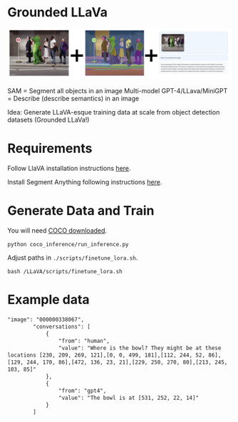# Grounded LLaVa

![example](images/example.png)

SAM = Segment all objects in an image
Multi-model GPT-4/LLava/MiniGPT = Describe (describe semantics) in an image

Idea: Generate LLaVA-esque training data at scale from object detection datasets (Grounded LLaVa!)

# Requirements

Follow LlaVA installation instructions [here](https://github.com/haotian-liu/LLaVA/tree/main).

Install Segment Anything following instructions [here](https://github.com/facebookresearch/segment-anything).

# Generate Data and Train

You will need [COCO downloaded](https://cocodataset.org/#download).

```
python coco_inference/run_inference.py
```

Adjust paths in ```./scripts/finetune_lora.sh```.

```
bash /LLaVA/scripts/finetune_lora.sh
```

# Example data

```
"image": "000000338067",
        "conversations": [
            {
                "from": "human",
                "value": "Where is the bowl? They might be at these locations [230, 209, 269, 121],[0, 0, 499, 181],[112, 244, 52, 86],[129, 244, 170, 86],[472, 136, 23, 21],[229, 250, 270, 80],[213, 245, 103, 85]"
            },
            {
                "from": "gpt4",
                "value": "The bowl is at [531, 252, 22, 14]"
            }
        ]
```
